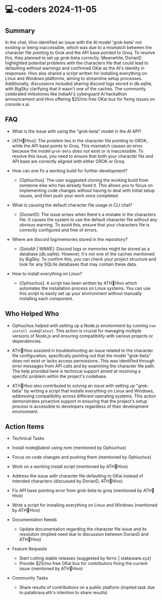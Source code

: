 # 💻-coders 2024-11-05

## Summary
 In the chat, Hivo identified an issue with the AI model 'grok-beta' not existing or being inaccessible, which was due to a mismatch between the character file pointing to Grok and the API base pointed to Groq. To resolve this, they planned to set up grok-beta correctly. Meanwhile, DorianD highlighted potential problems with the characters file that could lead to defaulting without warnings and confirmed OKai as the AI's identity in responses. Hivo also shared a script written for installing everything on Linux and Windows platforms, aiming to streamline setup processes. Additionally, discussions included sharing discord logs stored in db.sqlite, with BigSky clarifying that it wasn't one of the caches. The community celebrated milestones like IndiaAI's cyberguard AI hackathon announcement and Hivo offering $25/mo free OKai bux for fixing issues on console.x.ai.

## FAQ
 - What is the issue with using the "grok-beta" model in the AI API?
  - [ATH🥭Hivo]: The problem lies in the character file pointing to GROK, while the API base points to Groq. This mismatch causes an error because the model `grok-beta` does not exist or is inaccessible. To resolve this issue, you need to ensure that both your character file and API base are correctly aligned with either GROK or Groq.

- How can one fix a working build for further development?
  - [Ophiuchus]: The user suggested cloning the working build from someone else who has already fixed it. This allows you to focus on implementing code changes without having to deal with initial setup issues, and then push your work once completed.

- What is causing the default character file usage in CLI chat?
  - [DorianD]: The issue arises when there's a mistake in the characters file. It causes the system to use the default character file without any obvious warning. To avoid this, ensure that your characters file is correctly configured and free of errors.

- Where are discord log/memories stored in the repository?
  - [SotoAlt | WAWE]: Discord logs or memories might be stored as a database (db.sqlite). However, it's not one of the caches mentioned by BigSky. To confirm this, you can check your project structure and look for any SQLite databases that may contain these data.

- How to install everything on Linux?
  - [Ophiuchus]: A script has been written by ATH🥭Hivo which automates the installation process on Linux systems. You can use this script to easily set up your environment without manually installing each component.

## Who Helped Who
 - Ophiuchus helped with setting up a Node.js environment by running `nvm install node@latest`. This action is crucial for managing multiple versions of Node.js and ensuring compatibility with various projects or dependencies.

- ATH🥭Hivo assisted in troubleshooting an issue related to the character file configuration, specifically pointing out that the model "grok-beta" does not exist or lacks access permissions. This was identified through error messages from API calls and by examining the character file path. The help provided here is technical support aimed at resolving a specific problem within the project's codebase.

- ATH🥭Hivo also contributed to solving an issue with setting up "grok-beta" by writing a script that installs everything on Linux and Windows, addressing compatibility across different operating systems. This action demonstrates proactive support in ensuring that the project's setup process is accessible to developers regardless of their development environment.

## Action Items
 - Technical Tasks
  - Install node@latest using nvm (mentioned by Ophiuchus)
  - Focus on code changes and pushing them (mentioned by Ophiuchus)
  - Work on a working install script (mentioned by ATH🥭Hivo)
  - Address the issue with character file defaulting to OKai instead of intended characters (discussed by DorianD, ATH🥭Hivo)
  - Fix API base pointing error from grok-beta to groq (mentioned by ATH🥭Hivo)
  - Write a script for installing everything on Linux and Windows (mentioned by ATH🥭Hivo)

- Documentation Needs
  - Update documentation regarding the character file issue and its resolution (implied need due to discussion between DorianD and ATH🥭Hivo)

- Feature Requests
  - Start cutting stable releases (suggested by ferric | stakeware.xyz)
  - Provide $25/mo free OKai bux for contributors fixing the current issue (mentioned by ATH🥭Hivo)

- Community Tasks
  - Share results of contributions on a public platform (implied task due to patabrava.eth's intention to share results)

